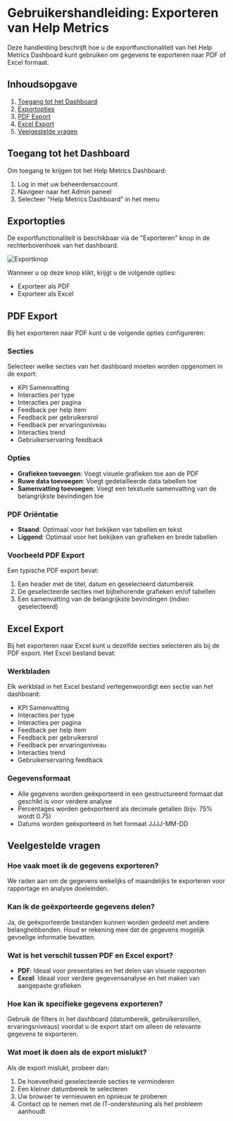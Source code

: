 # Gebruikershandleiding: Exporteren van Help Metrics

Deze handleiding beschrijft hoe u de exportfunctionaliteit van het Help Metrics Dashboard kunt gebruiken om gegevens te exporteren naar PDF of Excel formaat.

## Inhoudsopgave
1. [Toegang tot het Dashboard](#toegang-tot-het-dashboard)
2. [Exportopties](#exportopties)
3. [PDF Export](#pdf-export)
4. [Excel Export](#excel-export)
5. [Veelgestelde vragen](#veelgestelde-vragen)

## Toegang tot het Dashboard

Om toegang te krijgen tot het Help Metrics Dashboard:

1. Log in met uw beheerdersaccount
2. Navigeer naar het Admin paneel
3. Selecteer "Help Metrics Dashboard" in het menu

## Exportopties

De exportfunctionaliteit is beschikbaar via de "Exporteren" knop in de rechterbovenhoek van het dashboard.

![Exportknop](../assets/images/help-metrics-export-button.png)

Wanneer u op deze knop klikt, krijgt u de volgende opties:
- Exporteer als PDF
- Exporteer als Excel

## PDF Export

Bij het exporteren naar PDF kunt u de volgende opties configureren:

### Secties
Selecteer welke secties van het dashboard moeten worden opgenomen in de export:
- KPI Samenvatting
- Interacties per type
- Interacties per pagina
- Feedback per help item
- Feedback per gebruikersrol
- Feedback per ervaringsniveau
- Interacties trend
- Gebruikerservaring feedback

### Opties
- **Grafieken toevoegen**: Voegt visuele grafieken toe aan de PDF
- **Ruwe data toevoegen**: Voegt gedetailleerde data tabellen toe
- **Samenvatting toevoegen**: Voegt een tekstuele samenvatting van de belangrijkste bevindingen toe

### PDF Oriëntatie
- **Staand**: Optimaal voor het bekijken van tabellen en tekst
- **Liggend**: Optimaal voor het bekijken van grafieken en brede tabellen

### Voorbeeld PDF Export

Een typische PDF export bevat:
1. Een header met de titel, datum en geselecteerd datumbereik
2. De geselecteerde secties met bijbehorende grafieken en/of tabellen
3. Een samenvatting van de belangrijkste bevindingen (indien geselecteerd)

## Excel Export

Bij het exporteren naar Excel kunt u dezelfde secties selecteren als bij de PDF export. Het Excel bestand bevat:

### Werkbladen
Elk werkblad in het Excel bestand vertegenwoordigt een sectie van het dashboard:
- KPI Samenvatting
- Interacties per type
- Interacties per pagina
- Feedback per help item
- Feedback per gebruikersrol
- Feedback per ervaringsniveau
- Interacties trend
- Gebruikerservaring feedback

### Gegevensformaat
- Alle gegevens worden geëxporteerd in een gestructureerd formaat dat geschikt is voor verdere analyse
- Percentages worden geëxporteerd als decimale getallen (bijv. 75% wordt 0.75)
- Datums worden geëxporteerd in het formaat JJJJ-MM-DD

## Veelgestelde vragen

### Hoe vaak moet ik de gegevens exporteren?
We raden aan om de gegevens wekelijks of maandelijks te exporteren voor rapportage en analyse doeleinden.

### Kan ik de geëxporteerde gegevens delen?
Ja, de geëxporteerde bestanden kunnen worden gedeeld met andere belanghebbenden. Houd er rekening mee dat de gegevens mogelijk gevoelige informatie bevatten.

### Wat is het verschil tussen PDF en Excel export?
- **PDF**: Ideaal voor presentaties en het delen van visuele rapporten
- **Excel**: Ideaal voor verdere gegevensanalyse en het maken van aangepaste grafieken

### Hoe kan ik specifieke gegevens exporteren?
Gebruik de filters in het dashboard (datumbereik, gebruikersrollen, ervaringsniveaus) voordat u de export start om alleen de relevante gegevens te exporteren.

### Wat moet ik doen als de export mislukt?
Als de export mislukt, probeer dan:
1. De hoeveelheid geselecteerde secties te verminderen
2. Een kleiner datumbereik te selecteren
3. Uw browser te vernieuwen en opnieuw te proberen
4. Contact op te nemen met de IT-ondersteuning als het probleem aanhoudt
